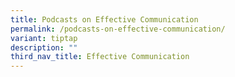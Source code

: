 ```yaml
---
title: Podcasts on Effective Communication
permalink: /podcasts-on-effective-communication/
variant: tiptap
description: ""
third_nav_title: Effective Communication
---
```

